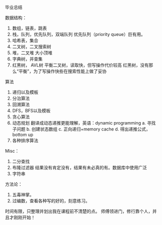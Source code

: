 毕业总结

数据结构：
1. 数组，链表，跳表
2. 栈，队列，优先队列，双端队列
    优先队列（priority queue）巨有用。
3. 哈希表，集合
4. 二叉树，二叉搜索树
5. 堆，二叉堆
    大小顶堆
6. 字典树，并查集
7. 红黑树， AVL树
    平衡二叉树，读取快，但写操作代价较高
    红黑树，没有那么“平衡”，为了写操作快些在搜索性能上做了妥协

算法
1. 递归以及模板
2. 分治算法
3. 回溯算法
4. DFS，BFS以及模板
5. 贪心算法
6. 动态规划
    翻译成动态递推更能理解，英语：dynamic programming
    a. 寻找子问题
    b. 创建状态数组
    c. 正向递归+memory cache
    d. 得出递推公式，bottom up
7. 各种排序算法

Misc：
1. 二分查找
2. 布隆过滤器
    结果没有肯定没有，结果有未必真的有。数据库中使用广泛
3. 字符串

方法论：
1. 五毒神掌。
2. 过编数，查看各种写的好的，刻意练习。

时间有限，只整理并划出我在课程前不清楚的点。
师傅领进门，修行靠个人，并且才刚刚开始！
